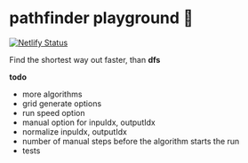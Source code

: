 # pathfinder playground 🤖   
[![Netlify Status](https://api.netlify.com/api/v1/badges/1f2d6743-24e5-4ebd-97a4-dcd998fae6c2/deploy-status)](https://app.netlify.com/sites/uqb8b4/deploys)

Find the shortest way out faster, than __dfs__

__todo__ 
- more algorithms
- grid generate options
- run speed option
- manual option for inpuIdx, outputIdx
- normalize inpuIdx, outputIdx
- number of manual steps before the algorithm starts the run
- tests

